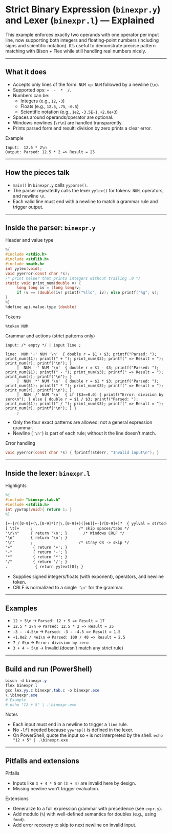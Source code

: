 # Strict Binary Expression (`binexpr.y`) and Lexer (`binexpr.l`) — Explained

This example enforces exactly two operands with one operator per input line, now supporting both integers and floating-point numbers (including signs and scientific notation). It’s useful to demonstrate precise pattern matching with Bison + Flex while still handling real numbers nicely.

---

## What it does

- Accepts only lines of the form: `NUM op NUM` followed by a newline (`\n`).
- Supported ops: `+  -  *  /`.
- Numbers can be:
     - Integers (e.g., `12`, `-3`)
     - Floats (e.g., `12.5`, `.75`, `-0.5`)
     - Scientific notation (e.g., `1e2`, `-3.5E-1`, `+2.0e+3`)
- Spaces around operands/operator are optional.
- Windows newlines (`\r\n`) are handled transparently.
- Prints parsed form and result; division by zero prints a clear error.

Example
```text
Input:  12.5 * 2\n
Output: Parsed: 12.5 * 2 => Result = 25
```

---

## How the pieces talk

- `main()` in `binexpr.y` calls `yyparse()`.
- The parser repeatedly calls the lexer `yylex()` for tokens: `NUM`, operators, and newline `\n`.
- Each valid line must end with a newline to match a grammar rule and trigger output.

---

## Inside the parser: `binexpr.y`

Header and value type
```c
%{
#include <stdio.h>
#include <stdlib.h>
#include <math.h>
int yylex(void);
void yyerror(const char *s);
/* print helper that prints integers without trailing .0 */
static void print_num(double v) {
     long long iv = (long long)v;
     if (v == (double)iv) printf("%lld", iv); else printf("%g", v);
}
%}
%define api.value.type {double}
```

Tokens
```bison
%token NUM
```

Grammar and actions (strict patterns only)
```bison
input: /* empty */ | input line ;

line:  NUM '+' NUM '\n'  { double r = $1 + $3; printf("Parsed: "); print_num($1); printf(" + "); print_num($3); printf(" => Result = "); print_num(r); printf("\n"); }
     |  NUM '-' NUM '\n'  { double r = $1 - $3; printf("Parsed: "); print_num($1); printf(" - "); print_num($3); printf(" => Result = "); print_num(r); printf("\n"); }
     |  NUM '*' NUM '\n'  { double r = $1 * $3; printf("Parsed: "); print_num($1); printf(" * "); print_num($3); printf(" => Result = "); print_num(r); printf("\n"); }
     |  NUM '/' NUM '\n'  { if ($3==0.0) { printf("Error: division by zero\n"); } else { double r = $1 / $3; printf("Parsed: "); print_num($1); printf(" / "); print_num($3); printf(" => Result = "); print_num(r); printf("\n"); } }
     ;
```
- Only the four exact patterns are allowed; not a general expression grammar.
- Newline (`'\n'`) is part of each rule; without it the line doesn’t match.

Error handling
```c
void yyerror(const char *s) { fprintf(stderr, "Invalid input\n"); }
```

---

## Inside the lexer: `binexpr.l`

Highlights
```flex
%{
#include "binexpr.tab.h"
#include <stdlib.h>
int yywrap(void){ return 1; }
%}

[+-]?([0-9]+(\.[0-9]*)?|\.[0-9]+)([eE][+-]?[0-9]+)?  { yylval = strtod(yytext, NULL); return NUM; }
[ \t]+     ;                    /* skip spaces/tabs */
"\r\n"     { return '\n'; }       /* Windows CRLF */
"\n"       { return '\n'; }
"\r"       ;                    /* stray CR -> skip */
"+"         { return '+'; }
"-"         { return '-'; }
"*"         { return '*'; }
"/"         { return '/'; }
.            { return yytext[0]; }
```
- Supplies signed integers/floats (with exponent), operators, and newline token.
- CRLF is normalized to a single `'\n'` for the grammar.

---

## Examples

- `12 + 5\n` → `Parsed: 12 + 5 => Result = 17`
- `12.5 * 2\n` → `Parsed: 12.5 * 2 => Result = 25`
- `-3 - -4.5\n` → `Parsed: -3 - -4.5 => Result = 1.5`
- `+1.0e2 / 4e1\n` → `Parsed: 100 / 40 => Result = 2.5`
- `7 / 0\n` → `Error: division by zero`
- `3 + 4 + 5\n` → Invalid (doesn’t match any strict rule)

---

## Build and run (PowerShell)

```powershell
bison -d binexpr.y
flex binexpr.l
gcc lex.yy.c binexpr.tab.c -o binexpr.exe
\.\binexpr.exe
# Example
# echo "12 + 5" | .\binexpr.exe
```

Notes
- Each input must end in a newline to trigger a `line` rule.
- No `-lfl` needed because `yywrap()` is defined in the lexer.
- On PowerShell, quote the input so `+` is not interpreted by the shell: `echo "12 + 5" | .\binexpr.exe`

---

## Pitfalls and extensions

Pitfalls
- Inputs like `3 + 4 * 5` or `(3 + 4)` are invalid here by design.
- Missing newline won’t trigger evaluation.

Extensions
- Generalize to a full expression grammar with precedence (see `expr.y`).
- Add modulo (`%`) with well-defined semantics for doubles (e.g., using `fmod`).
- Add error recovery to skip to next newline on invalid input.
